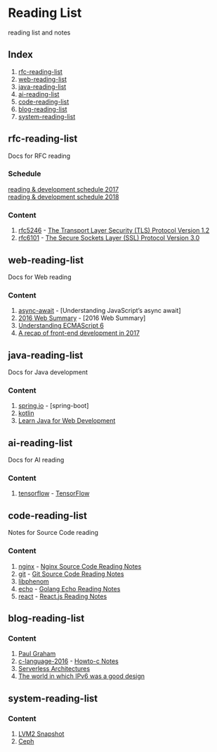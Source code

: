 # Reading List
reading list and notes

## Index
1. [rfc-reading-list](#rfc-reading-list)
1. [web-reading-list](#web-reading-list)
1. [java-reading-list](#java-reading-list)
1. [ai-reading-list](#ai-reading-list)
1. [code-reading-list](#code-reading-list)
1. [blog-reading-list](#blog-reading-list)
1. [system-reading-list](#system-reading-list)

## rfc-reading-list
Docs for RFC reading  

### Schedule
[reading & development schedule 2017](doc/schedule_2017.md)  
[reading & development schedule 2018](doc/schedule_2018.md)  

### Content
1. [rfc5246](https://tools.ietf.org/html/rfc5246) - [The Transport Layer Security (TLS) Protocol Version 1.2]()
1. [rfc6101](https://tools.ietf.org/html/rfc6101) - [The Secure Sockets Layer (SSL) Protocol Version 3.0]()


## web-reading-list
Docs for Web reading

### Content
1. [async-await](https://ponyfoo.com/articles/understanding-javascript-async-await) - [Understanding JavaScript’s async await]  
1. [2016 Web Summary](http://mp.weixin.qq.com/s/eJuNKJA45rJRUlk-DQeJrw) - [2016 Web Summary]  
1. [Understanding ECMAScript 6](https://github.com/nzakas/understandinges6)  
1. [A recap of front-end development in 2017](https://levelup.gitconnected.com/a-recap-of-front-end-development-in-2017-7072ce99e727)  

## java-reading-list
Docs for Java development

### Content
1. [spring.io](https://spring.io/guides) - [spring-boot]  
1. [kotlin](https://kotlinlang.org/docs/reference/)  
1. [Learn Java for Web Development](www.pourzad.com/Programming/Learn%20Java%20for%20Web%20Development.pdf)  

## ai-reading-list
Docs for AI reading

### Content 
1. [tensorflow](https://www.tensorflow.org) - [TensorFlow]()  


## code-reading-list
Notes for Source Code reading

### Content
1. [nginx](https://nginx.org) - [Nginx Source Code Reading Notes]()  
1. [git](https://github.com/git/git) - [Git Source Code Reading Notes]()  
1. [libphenom](https://github.com/facebook/libphenom.git)  
1. [echo](https://github.com/labstack/echo) - [Golang Echo Reading Notes](doc/echo.md)  
1. [react](https://github.com/facebook/react) - [React.js Reading Notes](doc/react.md)  

## blog-reading-list

### Content
1. [Paul Graham](http://paulgraham.com/index.html)  
1. [c-language-2016](https://matt.sh/howto-c) - [Howto-c Notes]()  
1. [Serverless Architectures](https://martinfowler.com/articles/serverless.html)  
1. [The world in which IPv6 was a good design](http://apenwarr.ca/log/?m=201708#10)  


## system-reading-list

### Content
1. [LVM2 Snapshot](doc/snapshot.md)
1. [Ceph](http://docs.ceph.com/docs/master/architecture/)